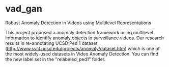 # vad_gan
Robust Anomaly Detection in Videos using Multilevel Representations

This project proposed a anomaly detection framework using multilevel information to identify anomaly objects in surveillance videos. Our research results in re-annotating UCSD Ped 1 dataset (http://www.svcl.ucsd.edu/projects/anomaly/dataset.htm) which is one of the most widely-used datasets in Video Anomaly Detection. You can find the new label set in the "relabeled_ped1" folder.






